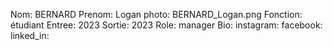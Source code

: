 Nom: BERNARD
Prenom: Logan
photo: BERNARD_Logan.png
Fonction: étudiant
Entree: 2023
Sortie: 2023
Role: manager
Bio: 
instagram:
facebook:
linked_in: 